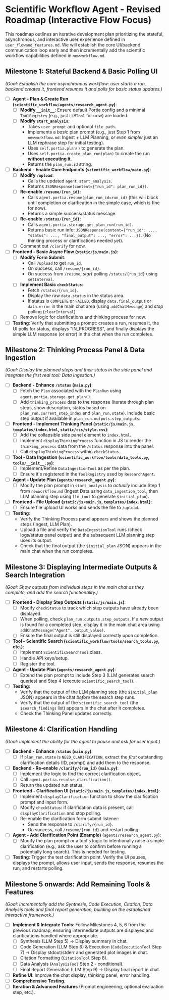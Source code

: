 # Scientific Workflow Agent - Revised Roadmap (Interactive Flow Focus)

This roadmap outlines an iterative development plan prioritizing the stateful, asynchronous, and interactive user experience defined in `user_flowand_features.md`. We will establish the core UI/backend communication loop early and then incrementally add the scientific workflow capabilities defined in `newworkflow.md`.

## Milestone 1: Stateful Backend & Basic Polling UI

*(Goal: Establish the core asynchronous workflow: user starts a run, backend creates it, frontend resumes it and polls for basic status updates.)*

-   [ ] **Agent - Plan & Create Run (`scientific_workflow/agents/research_agent.py`)**:
    -   [ ] **Modify `__init__`**: Ensure default Portia config and a minimal `ToolRegistry` (e.g., just `LLMTool` for now) are loaded.
    -   [ ] **Modify `start_analysis`**:
        -   Takes `user_prompt` and optional `file_path`.
        -   Implements a *basic* plan prompt (e.g., just Step 1 from `newworkflow.md`: Ingest + LLM Planning, *or even simpler* just an LLM rephrase step for initial testing).
        -   Uses `self.portia.plan()` to generate the plan.
        -   Uses `self.portia.create_plan_run(plan)` to create the run **without executing it**.
        -   Returns the `plan_run.id` string.
-   [ ] **Backend - Enable Core Endpoints (`scientific_workflow/main.py`)**:
    -   [ ] **Modify `/upload`**:
        -   Calls the updated `agent.start_analysis`.
        -   Returns `JSONResponse(content={"run_id": plan_run_id})`.
    -   [ ] **Re-enable `/resume/{run_id}`**:
        -   Calls `agent.portia.resume(plan_run_id=run_id)` (this will block until completion or clarification in the simple case, which is fine for now).
        -   Returns a simple success/status message.
    -   [ ] **Re-enable `/status/{run_id}`**:
        -   Calls `agent.portia.storage.get_plan_run(run_id)`.
        -   Returns basic run info: `JSONResponse(content={"run_id": ..., "status": ..., "final_output": ..., "error": ...})`. (No thinking process or clarifications needed *yet*).
    -   [ ] Comment out `/clarify` for now.
-   [ ] **Frontend - Basic Async Flow (`static/js/main.js`)**:
    -   [ ] **Modify Form Submit**:
        -   Call `/upload` to get `run_id`.
        -   On success, call `/resume/{run_id}`.
        -   On success from `/resume`, *start* polling `/status/{run_id}` using `setInterval`.
    -   [ ] **Implement Basic `checkStatus`**:
        -   Fetch `/status/{run_id}`.
        -   Display the raw `data.status` in the status area.
        -   If status is `COMPLETE` or `FAILED`, display `data.final_output` or `data.error` in the main chat area (using `addChatMessage`) and *stop* polling (`clearInterval`).
    -   [ ] Remove logic for clarifications and thinking process for now.
-   [ ] **Testing**: Verify that submitting a prompt: creates a run, resumes it, the UI polls for status, displays "IN_PROGRESS", and finally displays the simple LLM response (or error) in the chat when the run completes.

## Milestone 2: Thinking Process Panel & Data Ingestion

*(Goal: Display the planned steps and their status in the side panel and integrate the first real tool: Data Ingestion.)*

-   [ ] **Backend - Enhance `/status` (`main.py`)**:
    -   [ ] Fetch the `Plan` associated with the `PlanRun` using `agent.portia.storage.get_plan()`.
    -   [ ] Add `thinking_process` data to the response (iterate through plan steps, show description, status based on `plan_run.current_step_index` and `plan_run.state`). Include basic step output if available in `plan_run.outputs.step_outputs`.
-   [ ] **Frontend - Implement Thinking Panel (`static/js/main.js`, `templates/index.html`, `static/css/style.css`)**:
    -   [ ] Add the collapsible side panel element to `index.html`.
    -   [ ] Implement `displayThinkingProcess` function in JS to render the `thinking_process` data from the `/status` response into the panel.
    -   [ ] Call `displayThinkingProcess` within `checkStatus`.
-   [ ] **Tool - Data Ingestion (`scientific_workflow/tools/data_tools.py`, `tools/__init__.py`)**:
    -   [ ] Implement/Refine `DataIngestionTool` as per the plan.
    -   [ ] Ensure it's registered in the `ToolRegistry` used by `ResearchAgent`.
-   [ ] **Agent - Update Plan (`agents/research_agent.py`)**:
    -   [ ] Modify the plan prompt in `start_analysis` to *actually* include Step 1 from `newworkflow.md` (Ingest Data using `data_ingestion_tool`, then LLM planning step using `llm_tool` to generate `$initial_plan`).
-   [ ] **Frontend - File Upload (`static/js/main.js`, `templates/index.html`)**:
    -   [ ] Ensure file upload UI works and sends the file to `/upload`.
-   [ ] **Testing**:
    *   Verify the Thinking Process panel appears and shows the planned steps (Ingest, LLM Plan).
    *   Upload a file and verify the `DataIngestionTool` runs (check logs/status panel output) and the subsequent LLM planning step uses its output.
    *   Check that the final output (the `$initial_plan` JSON) appears in the main chat when the run completes.

## Milestone 3: Displaying Intermediate Outputs & Search Integration

*(Goal: Show outputs from individual steps in the main chat as they complete, and add the search functionality.)*

-   [ ] **Frontend - Display Step Outputs (`static/js/main.js`)**:
    -   [ ] Modify `checkStatus` to track which step outputs have already been displayed.
    -   [ ] When polling, check `plan_run.outputs.step_outputs`. If a *new* output is found for a completed step, display it in the main chat area using `addChatMessage("Agent", output_value)`.
    -   [ ] Ensure the final output is still displayed correctly upon completion.
-   [ ] **Tool - Scientific Search (`scientific_workflow/tools/search_tools.py`, etc.)**:
    -   [ ] Implement `ScientificSearchTool` class.
    -   [ ] Handle API keys/setup.
    -   [ ] Register the tool.
-   [ ] **Agent - Update Plan (`agents/research_agent.py`)**:
    -   [ ] Extend the plan prompt to include Step 3 (LLM generates search queries) and Step 4 (execute `scientific_search_tool`).
-   [ ] **Testing**:
    *   Verify that the output of the LLM planning step (the `$initial_plan` JSON) appears in the chat *before* the search step runs.
    *   Verify that the output of the `scientific_search_tool` (the `$search_findings` list) appears in the chat after it completes.
    *   Check the Thinking Panel updates correctly.

## Milestone 4: Clarification Handling

*(Goal: Implement the ability for the agent to pause and ask for user input.)*

-   [ ] **Backend - Enhance `/status` (`main.py`)**:
    -   [ ] If `plan_run.state` is `NEED_CLARIFICATION`, extract the *first* outstanding clarification details (ID, prompt) and add them to the response.
-   [ ] **Backend - Re-enable `/clarify/{run_id}` (`main.py`)**:
    -   [ ] Implement the logic to find the correct clarification object.
    -   [ ] Call `agent.portia.resolve_clarification()`.
    -   [ ] Return the updated run status.
-   [ ] **Frontend - Clarification UI (`static/js/main.js`, `templates/index.html`)**:
    -   [ ] Implement `displayClarification` function to show the clarification prompt and input form.
    -   [ ] Modify `checkStatus`: if clarification data is present, call `displayClarification` and stop polling.
    -   [ ] Re-enable the clarification form submit listener:
        -   Send the response to `/clarify/{run_id}`.
        -   On success, call `/resume/{run_id}` and restart polling.
-   [ ] **Agent - Add Clarification Point (Example)** (`agents/research_agent.py`):
    -   [ ] Modify the plan prompt *or* a tool's logic to intentionally raise a simple clarification (e.g., ask the user to confirm before running a potentially long search). This is needed for testing.
-   [ ] **Testing**: Trigger the test clarification point. Verify the UI pauses, displays the prompt, allows user input, sends the response, resumes the run, and restarts polling.

## Milestone 5 onwards: Add Remaining Tools & Features

*(Goal: Incrementally add the Synthesis, Code Execution, Citation, Data Analysis tools and final report generation, building on the established interactive framework.)*

-   [ ] **Implement & Integrate Tools**: Follow Milestones 4, 5, 6 from the previous roadmap, ensuring intermediate outputs are displayed and clarifications handled where appropriate.
    -   [ ] Synthesis (LLM Step 5) -> Display summary in chat.
    -   [ ] Code Generation (LLM Step 6) & Execution (`CodeExecutionTool` Step 7) -> Display stdout/stderr and generated plot images in chat.
    -   [ ] Citation Formatting (`CitationTool` Step 8).
    -   [ ] Data Analysis (`AnalysisTool` Step 2 - conditional).
    -   [ ] Final Report Generation (LLM Step 9) -> Display final report in chat.
-   [ ] **Refine UI**: Improve the chat display, thinking panel, error handling.
-   [ ] **Comprehensive Testing**.
-   [ ] **Iteration & Advanced Features** (Prompt engineering, optional evaluation step, etc.).